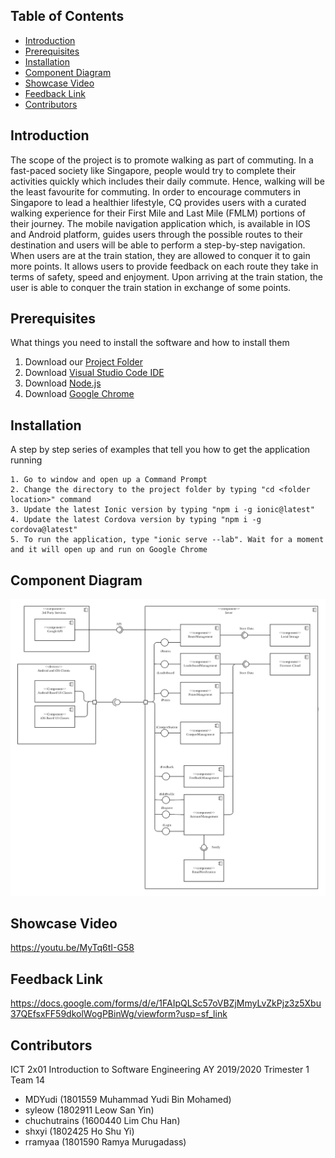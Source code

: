 ## Table of Contents
* [Introduction](#Introduction)
* [Prerequisites](#Prerequisites)
* [Installation](#Installation)
* [Component Diagram](#Component-Diagram)
* [Showcase Video](#Showcase-Video)
* [Feedback Link](#Feedback-Link)
* [Contributors](#Contributors)


## Introduction
The scope of the project is to promote walking as part of commuting. In a fast-paced society like Singapore, people would try to complete their activities quickly which includes their daily commute. Hence, walking will be the least favourite for commuting. In order to encourage commuters in Singapore to lead a healthier lifestyle, CQ provides users with a curated walking experience for their First Mile and Last Mile (FMLM) portions of their journey. The mobile navigation application which, is available in IOS and Android platform, guides users through the possible routes to their destination and users will be able to perform a step-by-step navigation. When users are at the train station, they are allowed to conquer it to gain more points. It allows users to provide feedback on each route they take in terms of safety, speed and enjoyment. Upon arriving at the train station, the user is able to conquer the train station in exchange of some points.


## Prerequisites
What things you need to install the software and how to install them
1. Download our [Project Folder](https://github.com/shxyi/ict2x01-2019t1-team14/archive/master.zip)
2. Download [Visual Studio Code IDE](https://code.visualstudio.com/download)
3. Download [Node.js](https://nodejs.org/en/download/)
4. Download [Google Chrome](https://www.google.com/chrome/?brand=CHBD&gclid=CjwKCAiAwZTuBRAYEiwAcr67OXZq1rvGF9iqZ1y-wcKecofz1fD3R0fkFz02ay86lHTmj9PnuvOjmhoC0zsQAvD_BwE&gclsrc=aw.ds)


## Installation
A step by step series of examples that tell you how to get the application running
```
1. Go to window and open up a Command Prompt
2. Change the directory to the project folder by typing "cd <folder location>" command
3. Update the latest Ionic version by typing "npm i -g ionic@latest"
4. Update the latest Cordova version by typing "npm i -g cordova@latest"
5. To run the application, type "ionic serve --lab". Wait for a moment and it will open up and run on Google Chrome
```

## Component Diagram
![Component Diagram](https://github.com/shxyi/ict2x01-2019t1-team14/blob/master/src/assets/icon/Component%20Diagram.png)


## Showcase Video
https://youtu.be/MyTq6tI-G58

## Feedback Link
https://docs.google.com/forms/d/e/1FAIpQLSc57oVBZjMmyLvZkPjz3z5Xbu37QEfsxFF59dkolWogPBinWg/viewform?usp=sf_link


## Contributors
ICT 2x01 Introduction to Software Engineering AY 2019/2020 Trimester 1 Team 14
* MDYudi (1801559 Muhammad Yudi Bin Mohamed)
* syleow (1802911 Leow San Yin)
* chuchutrains (1600440 Lim Chu Han)
* shxyi (1802425 Ho Shu Yi)
* rramyaa (1801590 Ramya Murugadass)
